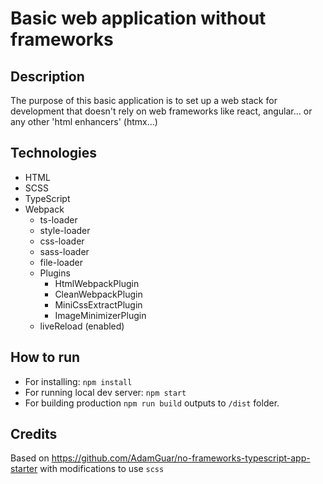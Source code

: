 # Basic web application without frameworks
## Description
The purpose of this basic application is to set up a web stack for development that doesn't rely on web frameworks like react, angular... or any other 'html enhancers' (htmx...)

## Technologies
- HTML
- SCSS
- TypeScript
- Webpack
  - ts-loader
  - style-loader
  - css-loader
  - sass-loader
  - file-loader
  - Plugins
    - HtmlWebpackPlugin
    - CleanWebpackPlugin
    - MiniCssExtractPlugin
    - ImageMinimizerPlugin
  - liveReload (enabled)

## How to run
- For installing: `npm install`
- For running local dev server: `npm start`
- For building production `npm run build` outputs to `/dist` folder.

## Credits
Based on https://github.com/AdamGuar/no-frameworks-typescript-app-starter with modifications to use `scss`